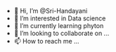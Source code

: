 - 👋 Hi, I’m @Sri-Handayani
- 👀 I’m interested in Data science
- 🌱 I’m currently learning phyton
- 💞️ I’m looking to collaborate on ...
- 📫 How to reach me ...

<!---
Sri-Handayani/Sri-Handayani is a ✨ special ✨ repository because its `README.md` (this file) appears on your GitHub profile.
You can click the Preview link to take a look at your changes.
--->
